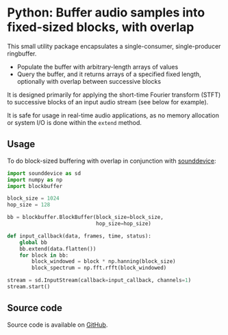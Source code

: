 # Python: Buffer audio samples into fixed-sized blocks, with overlap

This small utility package encapsulates a single-consumer, single-producer ringbuffer. 

* Populate the buffer with arbitrary-length arrays of values
* Query the buffer, and it returns arrays of a specified fixed length, optionally with overlap between successive blocks

It is designed primarily for applying the short-time Fourier transform (STFT) to successive blocks of an input audio stream (see below for example).

It is safe for usage in real-time audio applications, as no memory allocation or system I/O is done within the `extend` method.

## Usage

To do block-sized buffering with overlap in conjunction with [sounddevice](https://python-sounddevice.readthedocs.io/):

```python
import sounddevice as sd
import numpy as np
import blockbuffer

block_size = 1024
hop_size = 128

bb = blockbuffer.BlockBuffer(block_size=block_size,
                             hop_size=hop_size)

def input_callback(data, frames, time, status):
    global bb
    bb.extend(data.flatten())
    for block in bb:
        block_windowed = block * np.hanning(block_size)
        block_spectrum = np.fft.rfft(block_windowed)

stream = sd.InputStream(callback=input_callback, channels=1)
stream.start()
```

## Source code

Source code is available on [GitHub](https://github.com/ideoforms/python-blockbuffer).
